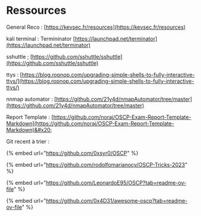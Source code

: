 # Ressources

General Reco : [https://kevsec.fr/resources](https://kevsec.fr/resources)

kali terminal : Termininator [https://launchpad.net/terminator](https://launchpad.net/terminator)

sshuttle  ; [https://github.com/sshuttle/sshuttle](https://github.com/sshuttle/sshuttle)

ttys : [https://blog.ropnop.com/upgrading-simple-shells-to-fully-interactive-ttys/](https://blog.ropnop.com/upgrading-simple-shells-to-fully-interactive-ttys/)

nnmap automator : [https://github.com/21y4d/nmapAutomator/tree/master](https://github.com/21y4d/nmapAutomator/tree/master)

Report Template : [https://github.com/noraj/OSCP-Exam-Report-Template-Markdown](https://github.com/noraj/OSCP-Exam-Report-Template-Markdown)&#x20;

Git recent  à trier :&#x20;

{% embed url="https://github.com/0xsyr0/OSCP" %}

{% embed url="https://github.com/rodolfomarianocy/OSCP-Tricks-2023" %}

{% embed url="https://github.com/LeonardoE95/OSCP?tab=readme-ov-file" %}

{% embed url="https://github.com/0x4D31/awesome-oscp?tab=readme-ov-file" %}
